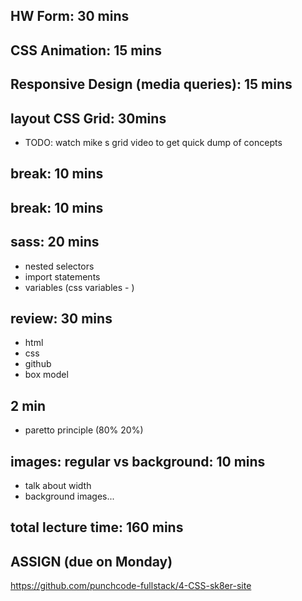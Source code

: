 ## HW Form: 30 mins

## CSS Animation: 15 mins

## Responsive Design (media queries): 15 mins

## layout CSS Grid: 30mins
- TODO: watch mike s grid video to get quick dump of concepts

## break: 10 mins

## break: 10 mins

## sass: 20 mins
- nested selectors
- import statements
- variables (css variables - )


## review: 30 mins
- html
- css
- github
- box model

## 2 min
- paretto principle (80% 20%)

## images: regular vs background: 10 mins
- talk about width
- background images...

## total lecture time: 160 mins

## ASSIGN (due on Monday)
https://github.com/punchcode-fullstack/4-CSS-sk8er-site